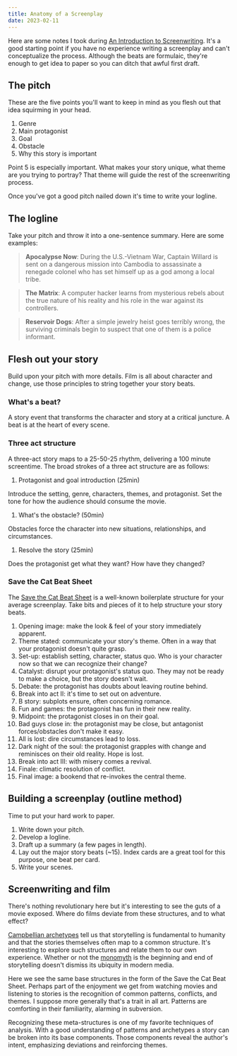 ```yaml
---
title: Anatomy of a Screenplay
date: 2023-02-11
---
```


Here are some notes I took during [An Introduction to Screenwriting](https://www.futurelearn.com/courses/screenwriting). It's a good starting point if you have no experience writing a screenplay and can't conceptualize the process. Although the beats are formulaic, they're enough to get idea to paper so you can ditch that awful first draft.

## The pitch

These are the five points you'll want to keep in mind as you flesh out that idea squirming in your head.

1.  Genre
2.  Main protagonist
3.  Goal
4.  Obstacle
5.  Why this story is important

Point 5 is especially important. What makes your story unique, what theme are you trying to portray? That theme will guide the rest of the screenwriting process.

Once you've got a good pitch nailed down it's time to write your logline.

## The logline

Take your pitch and throw it into a one-sentence summary. Here are some examples:

> **Apocalypse Now**: During the U.S.-Vietnam War, Captain Willard is sent on a dangerous mission into Cambodia to assassinate a renegade colonel who has set himself up as a god among a local tribe.

> **The Matrix**: A computer hacker learns from mysterious rebels about the true nature of his reality and his role in the war against its controllers.

> **Reservoir Dogs**: After a simple jewelry heist goes terribly wrong, the surviving criminals begin to suspect that one of them is a police informant.

## Flesh out your story

Build upon your pitch with more details. Film is all about character and change, use those principles to string together your story beats.

### What's a beat?

A story event that transforms the character and story at a critical juncture. A beat is at the heart of every scene.

### Three act structure

A three-act story maps to a 25-50-25 rhythm, delivering a 100 minute screentime. The broad strokes of a three act structure are as follows:

1.  Protagonist and goal introduction (25min)

Introduce the setting, genre, characters, themes, and protagonist. Set the tone for how the audience should consume the movie.

1.  What's the obstacle? (50min)

Obstacles force the character into new situations, relationships, and circumstances.

1.  Resolve the story (25min)

Does the protagonist get what they want? How have they changed?

### Save the Cat Beat Sheet

The [Save the Cat Beat Sheet](https://savethecat.com/) is a well-known boilerplate structure for your average screenplay. Take bits and pieces of it to help structure your story beats.

1.  Opening image: make the look & feel of your story immediately apparent.
2.  Theme stated: communicate your story's theme. Often in a way that your protagonist doesn't quite grasp.
3.  Set-up: establish setting, character, status quo. Who is your character now so that we can recognize their change?
4.  Catalyst: disrupt your protagonist's status quo. They may not be ready to make a choice, but the story doesn't wait.
5.  Debate: the protagonist has doubts about leaving routine behind.
6.  Break into act II: it's time to set out on adventure.
7.  B story: subplots ensure, often concerning romance.
8.  Fun and games: the protagonist has fun in their new reality.
9.  Midpoint: the protagonist closes in on their goal.
10. Bad guys close in: the protagonist may be close, but antagonist forces/obstacles don't make it easy.
11. All is lost: dire circumstances lead to loss.
12. Dark night of the soul: the protagonist grapples with change and reminisces on their old reality. Hope is lost.
13. Break into act III: with misery comes a revival.
14. Finale: climatic resolution of conflict.
15. Final image: a bookend that re-invokes the central theme.

## Building a screenplay (outline method)

Time to put your hard work to paper.

1.  Write down your pitch.
2.  Develop a logline.
3.  Draft up a summary (a few pages in length).
4.  Lay out the major story beats (~15). Index cards are a great tool for this purpose, one beat per card.
5.  Write your scenes.

## Screenwriting and film

There's nothing revolutionary here but it's interesting to see the guts of a movie exposed. Where do films deviate from these structures, and to what effect?

[Campbellian archetypes](https://en.wikipedia.org/wiki/The_Hero_with_a_Thousand_Faces) tell us that storytelling is fundamental to humanity and that the stories themselves often map to a common structure. It's interesting to explore such structures and relate them to our own experience. Whether or not the [monomyth](https://en.wikipedia.org/wiki/Hero%27s_journey) is the beginning and end of storytelling doesn't dismiss its ubiquity in modern media.

Here we see the same base structures in the form of the Save the Cat Beat Sheet. Perhaps part of the enjoyment we get from watching movies and listening to stories is the recognition of common patterns, conflicts, and themes. I suppose more generally that's a trait in all art. Patterns are comforting in their familiarity, alarming in subversion.

Recognizing these meta-structures is one of my favorite techniques of analysis. With a good understanding of patterns and archetypes a story can be broken into its base components. Those components reveal the author's intent, emphasizing deviations and reinforcing themes.
